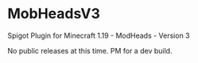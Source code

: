 # MobHeadsV3
 Spigot Plugin for Minecraft 1.19 - ModHeads - Version 3

 No public releases at this time. PM for a dev build.
